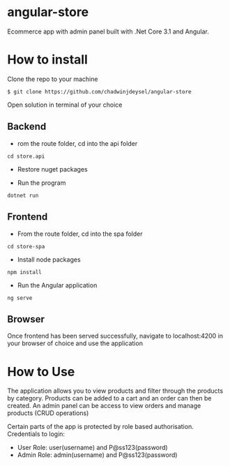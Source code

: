 # angular-store
Ecommerce app with admin panel built with .Net Core 3.1 and Angular.

# How to install

Clone the repo to your machine
```
$ git clone https://github.com/chadwinjdeysel/angular-store
```

Open solution in terminal of your choice 

## Backend

* rom the route folder, cd into the api folder
```
cd store.api
```

* Restore nuget packages

* Run the program
```
dotnet run
```

## Frontend

* From the route folder, cd into the spa folder
```
cd store-spa
```

* Install node packages
```
npm install
```

* Run the Angular application
```
ng serve
```

## Browser

Once frontend has been served successfully, navigate to localhost:4200 in your browser of choice and use the application

# How to Use

The application allows you to view products and filter through the products by category. 
Products can be added to a cart and an order can then be created. 
An admin panel can be access to view orders and manage products (CRUD operations)

Certain parts of the app is protected by role based authorisation. 
Credentials to login:
* User Role: user(username) and P@ss123(password)
* Admin Role: admin(username) and P@ss123(password)
